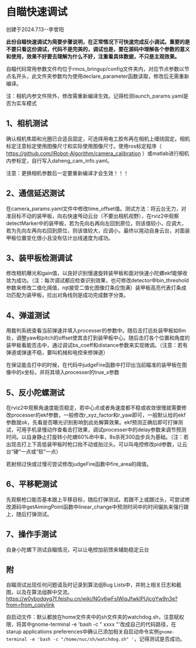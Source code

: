 # 自瞄快速调试

 创建于2024.7.13--李曾阳

**此份自瞄快速调试为简要步骤说明，在正常情况下可快速完成反小调试。重要的是不要只看这份调试，代码不是完美的，调试也是，要在源码中理解各个参数的意义和使用，效果不好要去理解为什么不好，注重看具体数据，不只是主观效果。**

自瞄代码常用参数文件均位于rmos_bringup/config文件夹内，对应节点参数以节点名开头，此文件夹参数均为使用declare_parameter函数读取，修改后无需重新编译。

注：相机内参文件除外，修改需重新编译生效。记得检测launch_params.yaml是否为实车模式

## 1、相机测试

确认相机焦距和光圈已合适且固定，可选择用电工胶布再在相机上缠绕固定。相机标定注意标定使用图像尺寸和实际使用图像尺寸。使用ros标定程序（ https://github.com/IRobot-Algorithm/camera_calibration ）或matlab进行相机内参标定，自行写入daheng_cam_info.yaml。

注意：更换相机参数后一定要重新编译才会生效！！！

## 2、通信延迟测试

在camera_params.yaml文件中修改time_offset值。测试方法：将云台无力，对准目标不动的装甲板，向右快速甩动云台（不要出相机视野），在rviz2中观察detectMarker中的装甲板，若为先向右再向左回到原位，则该值较小，应调大，若为先向左再向右回到原位，则该值较大，应调小。最终以晃动自身云台，对面装甲板位置变化很小且没有估计出线速度为成功。

## 3、装甲板检测调试

修改相机曝光和gain值，以良好识别慢速旋转装甲板和面对快速小陀螺ekf能够收敛为成功。（注：每次调试都应检查识别效果，也可修改detector中bin_threshold参数来修改二值化阈值，rqt接受二值化图像灯条应饱满）装甲板高亮代表灯条成功匹配为装甲板，拉出对角线则是成功完成数字分类。

## 4、弹道测试

用裁判系统查看当前弹速并填入processer的参数中。随后击打远处装甲板如6m处，调整yaw和pitch的offset使其击打到装甲板中心。随后击打各个位置和角度的装甲板看能否击中，通过调试bs_coeff和distance参数来实现微调。（注意：若有弹道或弹速不稳，要叫机械和电控来修弹道）

在保证能击打中的时候，在代码中judgeFire函数中打印出当前瞄准的装甲板在图像中的x坐标，并将其填入processer的true_x参数

## 5、反小陀螺测试

在rviz2中观察角速度能否稳定，若中心点或者角速度都不稳或收敛很慢就需要修改processer的ekf参数，一般修改r_xyz_factor和r_yaw即可，一般默认给的ekf参数就ok，先看是否曝光识别影响到此处解算效果。ekf预测正确后即可打弹测试，可用手机录慢动作查看击打效果，调试processer中的delay参数来调节预测时间。以自身静止打旋转小陀螺60%命中率，8s杀死300血步兵为基础。（注：若出现击打上下高低装甲板时枪口抬不动或抬过头。可以叫电控修改pid参数，让云台“硬”一点或“软”一点）

若射频过快或过慢可尝试修改judgeFire函数中fire_area的阈值。

## 6、平移靶测试

先观察枪口能否基本跟上平移目标，随后打弹测试。若跟不上或跟过头，可尝试修改源码中getAimingPoint函数中linear_change中预测时间中的时间偏执来强行跟上，随后打弹测试。

## 7、操作手测试

自身小陀螺下测试自瞄情况，可以让电控加前馈来辅助稳定云台

## 附

自瞄测试出现任何问题请及时记录到算法组Bug Lists中，并附上相关日志和截图，以及在算法组群中交流。https://w0ybodqyg7f.feishu.cn/wiki/NGv6wFslWiqJfwkIPUjcgYw9n3e?from=from_copylink

自启动文件：默认都放在home文件夹中的sh文件夹的watchdog.sh，注意赋权限，将其中gnome-terminal -e 'bash -c " xxxx "'改成自己的代码路径，在starup applications preferences中确认已添加相关自启动命令实例`gnome-terminal -e 'bash -c "/home/nuc/sh/watchdog.sh" '`，记得测试是否成功。

